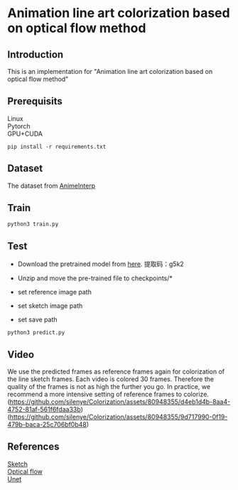 # Animation line art colorization based on optical flow method

## Introduction
This is an implementation for "Animation line art colorization based on optical flow method"

## Prerequisits
Linux  
Pytorch  
GPU+CUDA
```
pip install -r requirements.txt
```

## Dataset
The dataset from [AnimeInterp](https://github.com/lisiyao21/AnimeInterp/)

## Train

```
python3 train.py
```

## Test

* Download the pretrained model from [here](https://pan.baidu.com/s/1wd-IWu4EpqUClcFY_9PLgQ).
提取码：g5k2

* Unzip and move the pre-trained file to checkpoints/\*
* set reference image path
* set sketch image path
* set save path
```
python3 predict.py
```

## Video
We use the predicted frames as reference frames again for colorization of the line sketch frames. Each video is colored 30 frames. Therefore the quality of the frames is not as high the further you go. In practice, we recommend a more intensive setting of reference frames to colorize.
(https://github.com/silenye/Colorization/assets/80948355/d4eb1d4b-8aa4-4752-81af-561f6fdaa33b)
(https://github.com/silenye/Colorization/assets/80948355/9d717990-0f19-479b-baca-25c706bf0b48)


## References
[Sketch](https://github.com/lllyasviel/sketchKeras)  
[Optical flow](https://github.com/splinter21/ResynNet)  
[Unet](https://github.com/xiaopeng-liao/Pytorch-UNet)


